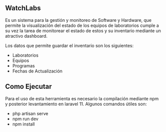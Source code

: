 
## WatchLabs

Es un sistema para la gestión y monitoreo de Software y Hardware, que permite la visualización del estado de los equipos de laboratorios
cumple a su vez la tarea de monitorear el estado de estos y su inventario mediante un atractivo dashboard.

Los datos que permite guardar el inventario son los siguientes:
- Laboratorios
- Equipos
- Programas
- Fechas de Actualización

## Como Ejecutar

Para el uso de esta herramienta es necesario la compilación mediante npm y posterior levantamiento en laravel 11.
Algunos comandos útiles son:

- php artisan serve
- npm run dev
- npm install


